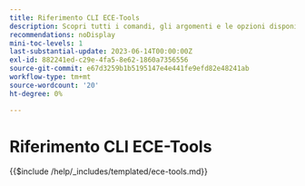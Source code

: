 ```yaml
---
title: Riferimento CLI ECE-Tools
description: Scopri tutti i comandi, gli argomenti e le opzioni disponibili per lo strumento della riga di comando Adobe Commerce ECE-Tools.
recommendations: noDisplay
mini-toc-levels: 1
last-substantial-update: 2023-06-14T00:00:00Z
exl-id: 882241ed-c29e-4fa5-8e62-1860a7356556
source-git-commit: e67d3259b1b5195147e4e441fe9efd82e48241ab
workflow-type: tm+mt
source-wordcount: '20'
ht-degree: 0%

---
```


# Riferimento CLI ECE-Tools

{{$include /help/_includes/templated/ece-tools.md}}
